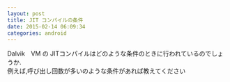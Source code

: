 ```yaml
---
layout: post
title: JIT コンパイルの条件
date: 2015-02-14 06:09:34
categories: android
---
```

<p>Dalvik　VM の JITコンパイルはどのような条件のときに行われているのでしょうか.<br>
例えば,呼び出し回数が多いのような条件があれば教えてください</p>
